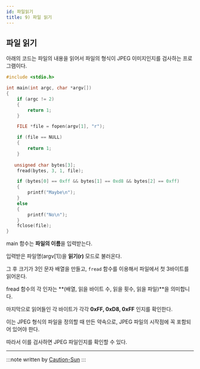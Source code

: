 ```yaml
---
id: 파일읽기
title: 9) 파일 읽기
---
```


## 파일 읽기

아래의 코드는 파일의 내용을 읽어서 파일의 형식이 JPEG 이미지인지를 검사하는 프로그램이다.

```c
#include <stdio.h>

int main(int argc, char *argv[])
{
    if (argc != 2)
    {
        return 1;
    }

    FILE *file = fopen(argv[1], "r");

    if (file == NULL)
    {
        return 1;
    }
 
   unsigned char bytes[3];
    fread(bytes, 3, 1, file);

    if (bytes[0] == 0xff && bytes[1] == 0xd8 && bytes[2] == 0xff)
    {
        printf("Maybe\n");
    }
    else
    {
        printf("No\n");
    }
    fclose(file);
}
```
main 함수는 **파일의 이름**을 입력받는다.

입력받은 파일명(argv[1])을 **읽기(r)** 모드로 불러온다.

그 후 크기가 3인 문자 배열을 만들고, `fread` 함수를 이용해서 파일에서 첫 3바이트를 읽어온다.

fread 함수의 각 인자는 **(배열, 읽을 바이트 수, 읽을 횟수, 읽을 파일)**을 의미합니다.

마지막으로 읽어들인 각 바이트가 각각 **0xFF, 0xD8, 0xFF** 인지를 확인한다.

이는 JPEG 형식의 파일을 정의할 때 만든 약속으로, JPEG 파일의 시작점에 꼭 포함되어 있어야 한다.

따라서 이를 검사하면 JPEG 파일인지를 확인할 수 있다.

---

:::note
written by [Caution-Sun](https://github.com/Caution-Sun)
:::
